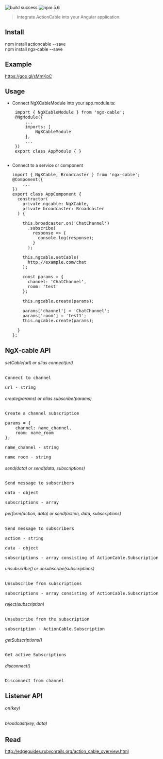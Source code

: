 ![build success](https://img.shields.io/teamcity/codebetter/bt428.svg)
![npm 5.6](https://img.shields.io/npm/v/npm.svg)

> Integrate ActionCable into your Angular application.

Install
-----------------------------------
npm install actioncable --save<br>
npm install ngx-cable --save

Example
-----------------------------------
https://goo.gl/sMmKpC

Usage
-----------------------------------

 - Connect NgXCableModule into your app.module.ts:
    <pre>
    import { NgXCableModule } from 'ngx-cable';
    @NgModule({
        ...
        imports: [
            NgXCableModule
        ],
        ...
    })
    export class AppModule { }
    </pre>

 -  Connect to a service or component
    <pre>
    import { NgXCable, Broadcaster } from 'ngx-cable';
    @Component({
        ...
    })
    export class AppComponent {
      constructor(
        private ngcable: NgXCable,
        private broadcaster: Broadcaster
      ) {
                  
        this.broadcaster.on('ChatChannel')
          .subscribe(
            response => {
              console.log(response);
            }
          );
          
        this.ngcable.setCable(
          http://example.com/chat
        );
        
        const params = {
          channel: 'ChatChannel',
          room: 'test'
        };
          
        this.ngcable.create(params);
        
        params['channel'] = 'ChatChannel';
        params['room'] = 'test1';
        this.ngcable.create(params);
        
      }
    };
    </pre>
    
NgX-cable API
-----------------------------------
###### setCable(url) or alias connect(url)
<pre>
Connect to channel<br>
url - string
</pre>

###### create(params) or alias subscribe(params)<br>
<pre>
Create a channel subscription<br>
params = {
    channel: name_channel,
    room: name_room
};<br>
name_channel - string<br>
name_room - string
</pre>

###### send(data) or send(data, subscriptions)<br>
<pre>
Send message to subscribers<br>
data - object<br>
subscriptions - array
</pre>

###### perform(action, data) or send(action, data, subscriptions)<br>
<pre>
Send message to subscribers<br>
action - string<br>
data - object<br>
subscriptions - array consisting of ActionCable.Subscription
</pre>

###### unsubscribe() or unsubscribe(subscriptions)<br>
<pre>
Unsubscribe from subscriptions<br>
subscriptions - array consisting of ActionCable.Subscription
</pre>

###### reject(subscription)<br>
<pre>
Unsubscribe from the subscription<br>
subscription - ActionCable.Subscription
</pre>

###### getSubscriptions()
<pre>
Get active Subscriptions
</pre>

###### disconnect()
<pre>
Disconnect from channel
</pre>

Listener API
-----------------------------------

###### on(key)

###### broadcast(key, data)

Read
-----------------------------------
http://edgeguides.rubyonrails.org/action_cable_overview.html
